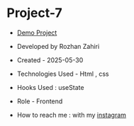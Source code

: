 # Project-7
- [Demo Project](https://rozhanzahiri.github.io/Project-7/)

- Developed by Rozhan Zahiri

- Created - 2025-05-30

- Technologies Used - Html , css

- Hooks Used : useState 

- Role - Frontend

- How to reach me : with my [instagram](https://www.instagram.com/rozhanzahiri_developer) 
